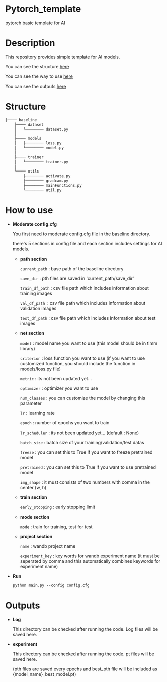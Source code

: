 # Pytorch_template

pytorch basic template for AI



# Description

This repository provides simple template for AI models.

You can see the structure [here](#structure)

You can see the way to use [here](#how-to-use)

You can see the outputs [here](#outputs)

# Structure

```bash
├──── baseline
	├──── dataset
	│	└──────── dataset.py
	│
	├──── models
	│	├──────── loss.py
	│	└──────── model.py
	│
	├──── trainer
	│	└──────── trainer.py
	│
	└──── utils
		├──────── activate.py
		├──────── gradcam.py
		├──────── mainFunctions.py
		└──────── util.py

```

# How to use

- **Moderate config.cfg**

  You first need to moderate config.cfg file in the baseline directory.

  there's 5 sections in config file and each section includes settings for AI models.

  - **path section**

    `current_path` : base path of the baseline directory

    `save_dir` : pth files are saved in 'current_path/save_dir'

    `train_df_path` : csv file path which includes information about training images

    `val_df_path `: csv file path which includes information about validation images

    `test_df_path` : csv file path which includes information about test images

  - **net section**

    `model` : model name you want to use (this model should be in timm library)

    `criterion` : loss function you want to use (if you want to use customized function, you should include the function in models/loss.py file)

    `metric` : its not been updated yet...

    `optimizer` : optimizer you want to use

    `num_classes` : you can customize the model by changing this parameter

    `lr` :  learning rate

    `epoch` : number of epochs you want to train

    `lr_scheduler` : its not been updated yet... (default : None)

    `batch_size` : batch size of your training/validation/test datas

    `freeze` : you can set this to True if you want to freeze pretrained model

    `pretrained` : you can set this to True if you want to use pretrained model

    `img_shape` : it must consists of two numbers with comma in the center (w, h)

  - **train section**

    `early_stopping` : early stopping limit

  - **mode section**

    `mode` : train for training, test for test

  - **project section**

    `name` : wandb project name

    `experiment_key` : key words for wandb experiment name (it must be seperated by comma and this automatically combines keywords for experiment name)

- **Run**

  ```
  python main.py --config config.cfg
  ```



# Outputs

- **Log**

  This directory can be checked after running the code. Log files will be saved here.

- **experiment**

  This directory can be checked after running the code. pt files will be saved here.

  (pth files are saved every epochs and best_pth file will be included as {model_name}_best_model.pt)

